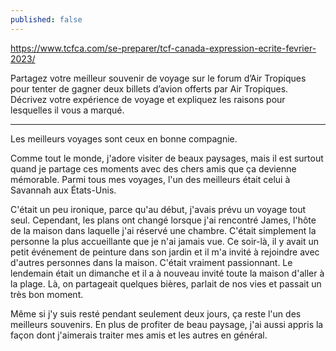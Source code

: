 ```yaml
---
published: false
---
```

https://www.tcfca.com/se-preparer/tcf-canada-expression-ecrite-fevrier-2023/

Partagez votre meilleur souvenir de voyage sur le forum d’Air Tropiques pour tenter de gagner deux billets d’avion offerts par Air Tropiques. Décrivez votre expérience de voyage et expliquez les raisons pour lesquelles il vous a marqué.

---

Les meilleurs voyages sont ceux en bonne compagnie.

Comme tout le monde, j'adore visiter de beaux paysages, mais il est surtout quand je partage ces moments avec des chers amis que ça devienne mémorable. Parmi tous mes voyages, l'un des meilleurs était celui à Savannah aux États-Unis.

C'était un peu ironique, parce qu'au début, j'avais prévu un voyage tout seul. Cependant, les plans ont changé lorsque j'ai rencontré James, l'hôte de la maison dans laquelle j'ai réservé une chambre. C'était simplement la personne la plus accueillante que je n'ai jamais vue. Ce soir-là, il y avait un petit événement de peinture dans son jardin et il m'a invité à rejoindre avec d'autres personnes dans la maison. C'était vraiment passionnant. Le lendemain était un dimanche et il a à nouveau invité toute la maison d'aller à la plage. Là, on partageait quelques bières, parlait de nos vies et passait un très bon moment.

Même si j'y suis resté pendant seulement deux jours, ça reste l'un des meilleurs souvenirs. En plus de profiter de beau paysage, j'ai aussi appris la façon dont j'aimerais traiter mes amis et les autres en général.